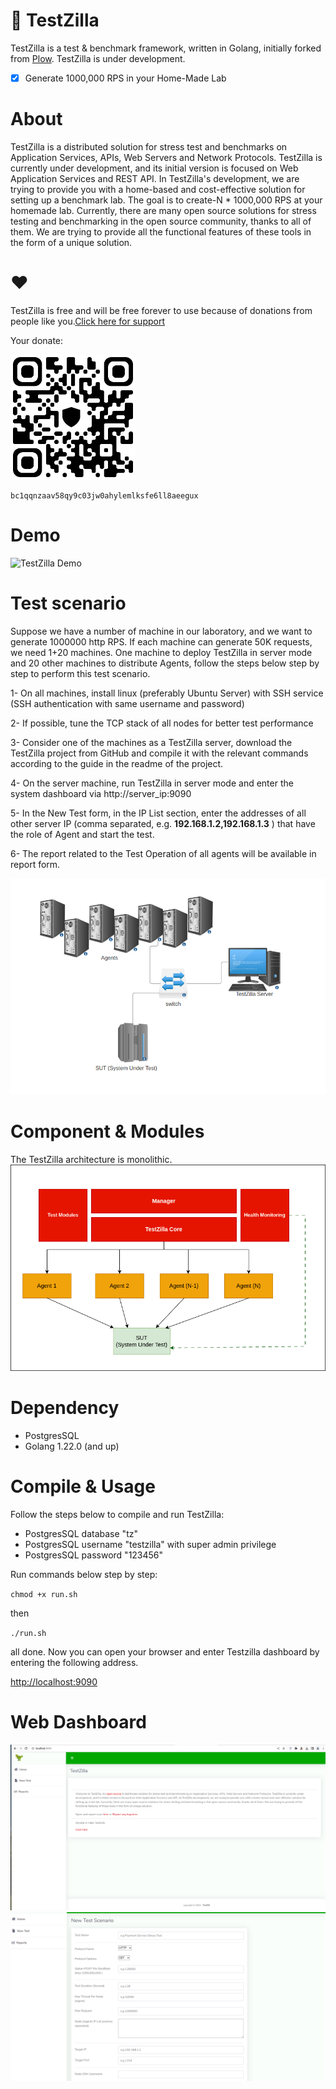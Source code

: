 # 🦖 TestZilla 
TestZilla is a test  & benchmark framework, written in Golang, initially forked from [Plow](https://github.com/six-ddc/plow). TestZilla is under development. 
- [x] Generate 1000,000 RPS in your Home-Made Lab

# About

TestZilla is a distributed solution for stress test and benchmarks on Application Services, APIs, Web Servers and Network Protocols. TestZilla is currently under development, and its initial version is focused on Web Application Services and REST API. In TestZilla's development, we are trying to provide you with a home-based and cost-effective solution for setting up a benchmark lab. The goal is to create-N * 1000,000 RPS at your homemade lab. Currently, there are many open source solutions for stress testing and benchmarking in the open source community, thanks to all of them. We are trying to provide all the functional features of these tools in the form of a unique solution.


# ❤️
 TestZilla is free and will be free forever to use because of donations from people like you.[Click here for support](mailto:khaleghsalehi@gmail.com)

Your donate: 

<img src="documents/img/qr-bc1qqnzaav58qy9c03jw0ahylemlksfe6ll8aeegux.png" width="200" height="200">

```
bc1qqnzaav58qy9c03jw0ahylemlksfe6ll8aeegux
```


# Demo
![TestZilla Demo](documents/video/demo.gif)


# Test scenario
Suppose we have a number of machine  in our laboratory, and we want to generate 1000000 http RPS. If each machine can generate 50K requests, we need 1+20 machines. One machine to deploy TestZilla in server mode and 20 other machines to distribute Agents, follow the steps below step by step to perform this test scenario.

1- On all machines, install linux  (preferably Ubuntu Server) with SSH service  (SSH authentication with same username and password)

2- If possible, tune the TCP stack of all nodes for better test performance

3- Consider one of the machines as a TestZilla server, download the TestZilla project from GitHub  and compile it with the relevant commands according to the guide in the readme of the project.

4- On the server machine, run TestZilla in server mode and enter the system dashboard via http://server_ip:9090

5- In the New Test form, in the IP List section, enter the addresses of all other server IP (comma separated, e.g. **192.168.1.2,192.168.1.3** ) that have the role of Agent and start the test.

6- The report related to the Test Operation of all agents will be available in report form.

![Test Plan](documents/img/scenario.png)

# Component & Modules
The TestZilla architecture is monolithic.
![TestZilla Internal](documents/img/TestZilla.png)

# Dependency 
 - PostgresSQL
 - Golang 1.22.0 (and up)

# Compile & Usage
Follow the steps below to compile and run TestZilla:

 -  PostgresSQL database "tz"
 -  PostgresSQL username  "testzilla" with super admin privilege
 -  PostgresSQL password  "123456"

Run commands below step by step:

``
chmod +x run.sh
``

then

``
./run.sh
``

 all done.
 Now you can open your browser and enter Testzilla dashboard by entering the following address.


[http://localhost:9090](http://localhost:9090)

 
# Web Dashboard
![web dashboard](documents/img/screen.png)
![web dashboard](documents/img/screen-2.png)




